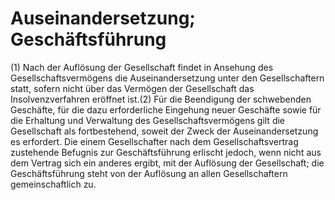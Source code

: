 # Auseinandersetzung; Geschäftsführung

(1) Nach der Auflösung der Gesellschaft findet in Ansehung des Gesellschaftsvermögens die Auseinandersetzung unter den Gesellschaftern statt, sofern nicht über das Vermögen der Gesellschaft das Insolvenzverfahren eröffnet ist.(2) Für die Beendigung der schwebenden Geschäfte, für die dazu erforderliche Eingehung neuer Geschäfte sowie für die Erhaltung und Verwaltung des Gesellschaftsvermögens gilt die Gesellschaft als fortbestehend, soweit der Zweck der Auseinandersetzung es erfordert. Die einem Gesellschafter nach dem Gesellschaftsvertrag zustehende Befugnis zur Geschäftsführung erlischt jedoch, wenn nicht aus dem Vertrag sich ein anderes ergibt, mit der Auflösung der Gesellschaft; die Geschäftsführung steht von der Auflösung an allen Gesellschaftern gemeinschaftlich zu. 

